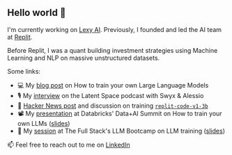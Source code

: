 ## Hello world 👋

<!--
**shabani1/shabani1** is a ✨ _special_ ✨ repository because its `README.md` (this file) appears on your GitHub profile.

Here are some ideas to get you started:

- 🔭 I’m currently working on ...
- 🌱 I’m currently learning ...
- 👯 I’m looking to collaborate on ...
- 🤔 I’m looking for help with ...
- 💬 Ask me about ...
- 📫 How to reach me: ...
- 😄 Pronouns: ...
- ⚡ Fun fact: ...
-->

I'm currently working on [Lexy AI](https://getlexy.com/). Previously, I founded and led the AI team at [Replit](https://replit.com/). 

Before Replit, I was a quant building investment strategies using Machine Learning and NLP on massive unstructured datasets.

Some links:

- 💻 My [blog post](https://blog.replit.com/llm-training) on How to train your own Large Language Models
- 🎙️ My [interview](https://www.latent.space/p/reza-shabani) on the Latent Space podcast with Swyx & Alessio
- 📰 [Hacker News post](https://news.ycombinator.com/item?id=35803435) and discussion on training [`replit-code-v1-3b`](https://huggingface.co/replit/replit-code-v1-3b)
- 📽️ My [presentation](https://www.youtube.com/watch?v=5qlLJrv_q-Q) at Databricks' Data+AI Summit on How to train your own LLMs ([slides](https://docs.google.com/presentation/d/1fU8R8bjUl1FBRjfoQkq300VN3NO_zXuw6oqlvGsLz1o/edit?usp=sharing))
- 🥾 My [session](https://youtu.be/roEKOzxilq4?si=B77NfETnCqQs3l6F) at The Full Stack's LLM Bootcamp on LLM training ([slides](https://docs.google.com/presentation/d/13yrWx4eSLkne8d0s9iIqTEBWr8wRgG9nBdmSHLIOu84/edit?usp=sharing))

📫 Feel free to reach out to me on [LinkedIn](https://www.linkedin.com/in/reza-sh)
